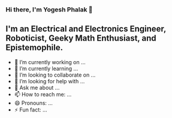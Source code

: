 ### Hi there, I'm Yogesh Phalak 👋

## I'm an Electrical and Electronics Engineer, Roboticist, Geeky Math Enthusiast, and Epistemophile.  
- 🔭 I’m currently working on ...
- 🌱 I’m currently learning ...
- 👯 I’m looking to collaborate on ...
- 🤔 I’m looking for help with ...
- 💬 Ask me about ...
- 📫 How to reach me: ...
- 😄 Pronouns: ...
- ⚡ Fun fact: ...

